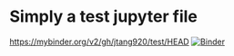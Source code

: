 # Simply a test jupyter file
https://mybinder.org/v2/gh/jtang920/test/HEAD
[![Binder](https://mybinder.org/badge_logo.svg)](https://mybinder.org/v2/gh/jtang920/test/HEAD)

